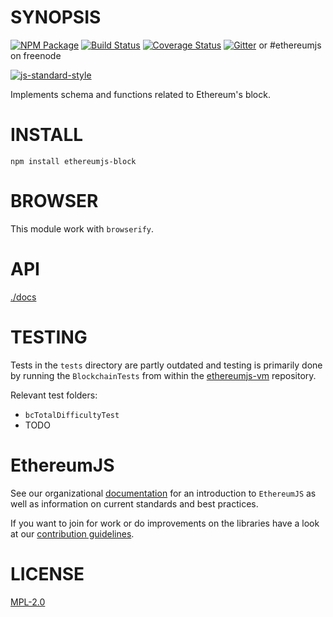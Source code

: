 # SYNOPSIS  
[![NPM Package](https://img.shields.io/npm/v/ethereumjs-block.svg?style=flat-square)](https://www.npmjs.org/package/ethereumjs-block)
[![Build Status](https://img.shields.io/travis/ethereumjs/ethereumjs-block.svg?branch=master&style=flat-square)](https://travis-ci.org/ethereumjs/ethereumjs-block)
[![Coverage Status](https://img.shields.io/coveralls/ethereumjs/ethereumjs-block.svg?style=flat-square)](https://coveralls.io/r/ethereumjs/ethereumjs-block)
[![Gitter](https://img.shields.io/gitter/room/ethereum/ethereumjs-lib.svg?style=flat-square)]() or #ethereumjs on freenode  

[![js-standard-style](https://cdn.rawgit.com/feross/standard/master/badge.svg)](https://github.com/feross/standard)  


Implements schema and functions related to Ethereum's block. 

# INSTALL
`npm install ethereumjs-block`

# BROWSER  
This module work with `browserify`.

# API
[./docs](./docs/index.md)

# TESTING
Tests in the ``tests`` directory are partly outdated and testing is primarily done by running the ``BlockchainTests`` from within the [ethereumjs-vm](https://github.com/ethereumjs/ethereumjs-vm) repository.

Relevant test folders:
- ``bcTotalDifficultyTest``
- TODO

# EthereumJS

See our organizational [documentation](https://ethereumjs.readthedocs.io) for an introduction to `EthereumJS` as well as information on current standards and best practices.

If you want to join for work or do improvements on the libraries have a look at our [contribution guidelines](https://ethereumjs.readthedocs.io/en/latest/contributing.html).

# LICENSE
[MPL-2.0](https://tldrlegal.com/license/mozilla-public-license-2.0-(mpl-2))
